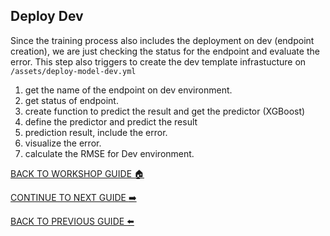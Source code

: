 ## Deploy Dev

Since the training process also includes the deployment on dev (endpoint creation), we are just checking the status for the endpoint and evaluate the error. This step also triggers to create the dev template infrastucture on `/assets/deploy-model-dev.yml`

1. get the name of the endpoint on dev environment.
2. get status of endpoint.
3. create function to predict the result and get the predictor (XGBoost)
4. define the predictor and predict the result
5. prediction result, include the error.
6. visualize the error.
7. calculate the RMSE for Dev environment.

[BACK TO WORKSHOP GUIDE :house:](../README.md)

[CONTINUE TO NEXT GUIDE :arrow_right:](Prod.md)

[BACK TO PREVIOUS GUIDE :arrow_left:](Train.md)